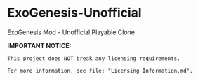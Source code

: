 # ExoGenesis-Unofficial
ExoGenesis Mod - Unofficial Playable Clone



**IMPORTANT NOTICE:**

    This project does NOT break any licensing requirements.

    For more information, see file: "Licensing Information.md".
